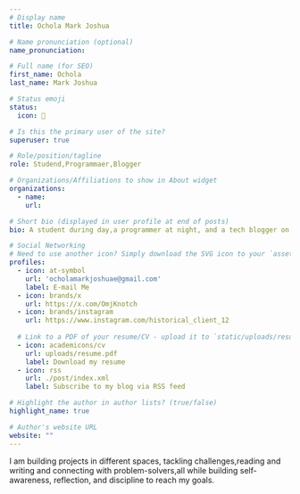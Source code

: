 ```yaml
---
# Display name
title: Ochola Mark Joshua

# Name pronunciation (optional)
name_pronunciation:

# Full name (for SEO)
first_name: Ochola
last_name: Mark Joshua

# Status emoji
status:
  icon: 🤙

# Is this the primary user of the site?
superuser: true

# Role/position/tagline
role: Studend,Programmaer,Blogger

# Organizations/Affiliations to show in About widget
organizations:
  - name:
    url:

# Short bio (displayed in user profile at end of posts)
bio: A student during day,a programmer at night, and a tech blogger on weekends .

# Social Networking
# Need to use another icon? Simply download the SVG icon to your `assets/media/icons/` folder.
profiles:
  - icon: at-symbol
    url: 'ocholamarkjoshuae@gmail.com'
    label: E-mail Me
  - icon: brands/x
    url: https://x.com/OmjKnotch
  - icon: brands/instagram
    url: https://www.instagram.com/historical_client_12
 
  # Link to a PDF of your resume/CV - upload it to `static/uploads/resume.pdf`
  - icon: academicons/cv
    url: uploads/resume.pdf
    label: Download my resume
  - icon: rss
    url: ./post/index.xml
    label: Subscribe to my blog via RSS feed

# Highlight the author in author lists? (true/false)
highlight_name: true

# Author's website URL
website: ""
---
```

I am building projects in different spaces, tackling challenges,reading and writing and connecting with problem-solvers,all while building self-awareness, reflection, and discipline to reach my goals.
